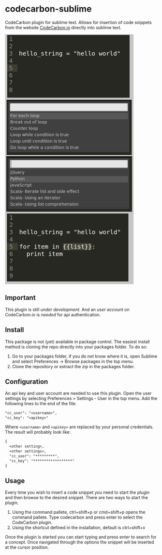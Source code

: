codecarbon-sublime
==================

CodeCarbon plugin for sublime text. Allows for insertion of code snippets from the website [CodeCarbon.io](http://codecarbon.io/) directly into sublime text.


![Plugin impression](https://raw.githubusercontent.com/RRMoelker/codecarbon-sublime/master/codecarbon_sublimeplugin_impression.png)

## Important
This plugin is still *under development*. And an *user account* on CodeCarbon.io is *needed* for api authentication.


## Install
This package is not (yet) available in package control. The easiest install method is cloning the repo directly into your packages folder. To do so:

1. Go to your packages folder, if you do not know where it is, open Sublime and select Preferences -> Browse packages in the top menu.
1. Clone the repository or extract the zip in the packages folder.

## Configuration
An api key and user account are needed to use this plugin. Open the user settings by selecting Preferences > Settings - User in the top menu. Add the following lines to the end of the file:

    "cc_user": "<username>",
    "cc_key": "<apikey>"

Where `<username>` and `<apikey>` are replaced by your personal credentials. The result will probably look like:

    {
      <other setting>,
      <other settings>,
      "cc_user": "*********",
      "cc_key": "******************"
    }

## Usage
Every time you wish to insert a code snippet you need to start the plugin and then browse to the desired snippet. There are two ways to start the plugin.

1. Using the command pallete, ctrl+shift+p or cmd+shift+p opens the command pallete. Type codecarbon and press enter to select the CodeCarbon plugin.
1. Using the shortcut defined in the installation, default is ctrl+shift+x

Once the plugin is started you can start typing and press enter to search for a concept. Once navigated through the options the snippet will be inserted at the cursor position.
